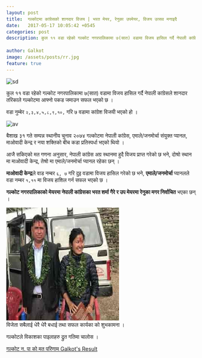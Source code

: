 ```yaml
---
layout: post
title:  गल्कोटमा कांग्रेसको शानदार विजय | भरत मेयर, रेनुका उपमेयर, विजय उत्सव मनाइदै 
date:   2017-05-17 10:05:42 +0545
categories: post
description: कुल ११ वडा रहेको गल्कोट नगरपालिकामा ७(सात) वडामा विजय हासिल गर्दै नेपाली कांग्रेसले शानदार तरिकाले गल्कोटमा आफ्नो पकड जमाउन सफल भएको छ ...| Galkot Municipality News, FM, Khabar, Information, Election, Local

author: Galkot
image: /assets/posts/rr.jpg
feature: true
---
```


<img src="/cf.jpg" alt="sd">
<br>

कुल ११ वडा रहेको गल्कोट नगरपालिकामा ७(सात) वडामा विजय हासिल गर्दै नेपाली कांग्रेसले शानदार तरिकाले गल्कोटमा आफ्नो पकड जमाउन सफल भएको छ ।

वडा नुम्बेर `२,३,४,५,८,९,१०,` गरि ७ वडामा कांग्रेश विजयी भएको हो ।

<img src="" alt="av">


बैशाख ३१ गते सम्पन्न स्थानीय चुनाव २०७४ गल्कोटमा नेपाली कांग्रेस, एमाले/जनमोर्चा संयुक्त प्यानल, माओवादी केन्द्र र नया शक्तिको बीच कडा प्रतिस्पर्धा भएको थियो ।

आजै सकिएको मत गणना अनुसार, नेपाली कांग्रेस अग्र स्थानमा हुदै विजय प्राप्त गरेको छ भने, दोश्रो स्थान मा माओवादी केन्द्र, तेश्रो मा एमाले/जनमोर्चा प्यानल रहेका छन् ।

**माओवादी केन्द्र**ले वाड नम्बर `६, ७` गरि दुइ वडामा विजय हासिल गरेको छ भने, **एमाले/जनमोर्चा** प्यानलले वडा नम्बर `१,११` मा विजय हाशिल गर्न सफल भएको छ ।

**गल्कोट नगरपालिकाको मेयरमा नेपाली कांग्रेसका भरत शर्मा गैरे र उप मेयरमा रेनुका मगर निर्वाचित** भएका छन् ।

<img src="/assets/posts/rr.jpg" alt="as">

<br>
विजेता सबैलाई धेरै धेरै बधाई तथा सफल कार्यका को शुभकामना ।

गल्कोटले विकाशका पाइलाहरु द्रुत गतिमा चालोस ।



<a href="/election"> गल्कोट न. पा को मत परिणाम  Galkot's  Result</a>

<div class="fb-comments" data-href class="post-link" href="{{ post.url | prepend: site.baseurl }}" {{ post.url }} data-width="auto" data-numposts="5"></div>